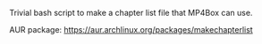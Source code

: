 Trivial bash script to make a chapter list file that MP4Box can use.

AUR package: https://aur.archlinux.org/packages/makechapterlist
